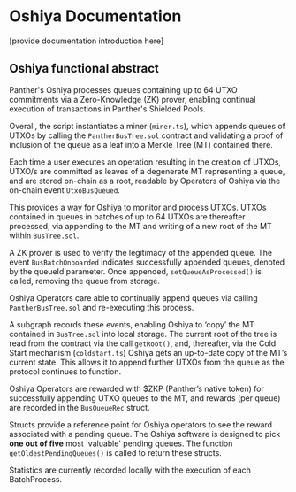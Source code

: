 # Oshiya Documentation

[provide documentation introduction here]

## Oshiya functional abstract

Panther's Oshiya processes queues containing up to 64 UTXO commitments via a Zero-Knowledge (ZK) prover, enabling continual execution of transactions in Panther's Shielded Pools.

Overall, the script instantiates a miner (`miner.ts`), which appends queues of UTXOs by calling the `PantherBusTree.sol` contract and validating a proof of inclusion of the queue as a leaf into a Merkle Tree (MT) contained there.

Each time a user executes an operation resulting in the creation of UTXOs, UTXO/s are committed as leaves of a degenerate MT representing a queue, and are stored on-chain as a root, readable by Operators of Oshiya via the on-chain event `UtxoBusQueued`.

This provides a way for Oshiya to monitor and process UTXOs. UTXOs contained in queues in batches of up to 64 UTXOs are thereafter processed, via appending to the MT and writing of a new root of the MT within `BusTree.sol`. 

A ZK prover is used to verify the legitimacy of the appended queue. The event `BusBatchOnboarded` indicates successfully appended queues, denoted by the queueId parameter. Once appended, `setQueueAsProcessed()` is called, removing the queue from storage.

Oshiya Operators care able to continually append queues via calling `PantherBusTree.sol` and re-executing this process.

A subgraph records these events, enabling Oshiya to ‘copy’ the MT contained in `BusTree.sol` into local storage. The current root of the tree is read from the contract via the call `getRoot()`, and, thereafter, via the Cold Start mechanism (`coldstart.ts`) Oshiya gets an up-to-date copy of the MT’s current state. This allows it to append further UTXOs from the queue as the protocol continues to function.

Oshiya Operators are rewarded with $ZKP (Panther’s native token) for successfully appending UTXO queues to the MT, and rewards (per queue) are recorded in the `BusQueueRec` struct. 

Structs provide a reference point for Oshiya operators to see the reward associated with a pending queue. The Oshiya software is designed to pick **one out of five** most 'valuable' pending queues. The function `getOldestPendingQueues()` is called to return these structs. 

Statistics are currently recorded locally with the execution of each BatchProcess.
